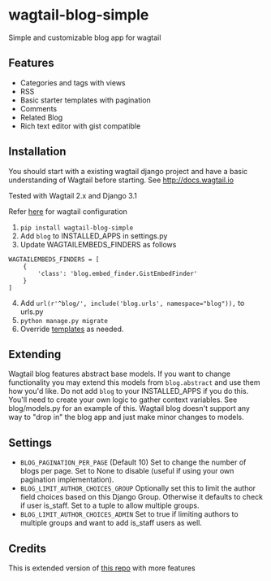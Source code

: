 # wagtail-blog-simple
Simple  and customizable blog app for wagtail 

## Features

- Categories and tags with views
- RSS
- Basic starter templates with pagination
- Comments
- Related Blog
- Rich text editor with gist compatible

## Installation

You should start with a existing wagtail django project and have a basic understanding of Wagtail before starting.
See http://docs.wagtail.io

Tested with Wagtail 2.x and Django 3.1

Refer [here](https://docs.wagtail.io/en/stable/getting_started/index.html) for wagtail configuration 
1. `pip install wagtail-blog-simple`
2. Add `blog` to INSTALLED_APPS in settings.py 
3. Update WAGTAILEMBEDS_FINDERS as follows
```
WAGTAILEMBEDS_FINDERS = [
    {
        'class': 'blog.embed_finder.GistEmbedFinder'
    }
]
```
4. Add `url(r'^blog/', include('blog.urls', namespace="blog")),` to urls.py
5. `python manage.py migrate`
6. Override [templates](/blog/templates/blog/) as needed.

## Extending

Wagtail blog features abstract base models. If you want to change functionality you may extend this models from `blog.abstract` and use them how you'd like. Do not add `blog` to your INSTALLED_APPS if you do this. You'll need to create your own logic to gather context variables. See blog/models.py for an example of this. Wagtail blog doesn't support any way to "drop in" the blog app and just make minor changes to models.

## Settings

- `BLOG_PAGINATION_PER_PAGE` (Default 10) Set to change the number of blogs per page. Set to None to disable (useful if using your own pagination implementation).
- `BLOG_LIMIT_AUTHOR_CHOICES_GROUP` Optionally set this to limit the author field choices based on this Django Group. Otherwise it defaults to check if user is_staff. Set to a tuple to allow multiple groups.
- `BLOG_LIMIT_AUTHOR_CHOICES_ADMIN` Set to true if limiting authors to multiple groups and want to add is_staff users as well.

## Credits

This is extended version of [this repo](https://github.com/thelabnyc/wagtail_blog) with more features

